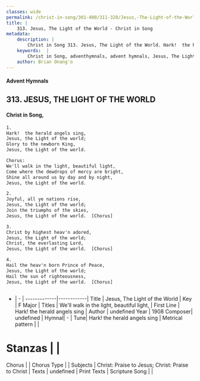 ```yaml
---
classes: wide
permalink: /christ-in-song/301-400/311-320/Jesus,-The-Light-of-the-World/
title: |
    313. Jesus, The Light of the World - Christ in Song
metadata:
    description: |
        Christ in Song 313. Jesus, The Light of the World. Hark!  the herald angels sing, Jesus, the Light of the world; Glory to the newborn King, Jesus, the Light of the world. Chorus: We'll walk in the light, beautiful light, Come where the dewdrops of mercy are bright, Shine all around us by day and by night, Jesus, the Light of the world.
    keywords:  |
        Christ in Song, adventhymnals, advent hymnals, Jesus, The Light of the World, Hark!  the herald angels sing. We'll walk in the light, beautiful light,
    author: Brian Onang'o
---
```


#### Advent Hymnals
## 313. JESUS, THE LIGHT OF THE WORLD
####  Christ in Song,

```txt
1.
Hark!  the herald angels sing,
Jesus, the Light of the world;
Glory to the newborn King,
Jesus, the Light of the world.

Chorus:
We'll walk in the light, beautiful light,
Come where the dewdrops of mercy are bright,
Shine all around us by day and by night,
Jesus, the Light of the world.

2.
Joyful, all ye nations rise,
Jesus, the Light of the world;
Join the triumphs of the skies,
Jesus, the Light of the world.  [Chorus]

3.
Christ by highest heav'n adored,
Jesus, the Light of the world;
Christ, the everlasting Lord,
Jesus, the Light of the world.  [Chorus]

4.
Hail the heav'n born Prince of Peace,
Jesus, the Light of the world;
Hail the sun of righteousness,
Jesus, the Light of the world.  [Chorus]



```

- |   -  |
-------------|------------|
Title | Jesus, The Light of the World |
Key | F Major |
Titles | We'll walk in the light, beautiful light, |
First Line | Hark!  the herald angels sing |
Author | undefined
Year | 1908
Composer| undefined |
Hymnal|  - |
Tune| Hark!  the herald angels sing |
Metrical pattern | |
# Stanzas |  |
Chorus |  |
Chorus Type |  |
Subjects | Christ: Praise to Jesus; Christ: Praise to Christ |
Texts | undefined |
Print Texts | 
Scripture Song |  |
    
